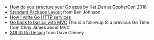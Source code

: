 - [How do you structure your Go apps](https://www.youtube.com/watch?v=oL6JBUk6tj0) by Kat Zien at GopherCon 2018
- [Standard Package Layout](https://medium.com/@benbjohnson/standard-package-layout-7cdbc8391fc1) from Ben Johnson
- [How I write Go HTTP services](https://medium.com/statuscode/how-i-write-go-http-services-after-seven-years-37c208122831)
- [Go back to basics with MVC](https://dev.to/quii/go-back-to-basics-with-mvc-4p6m) This is a followup to a previous Go Time from Chris James about MVC
- [SOLID Go Design](https://dave.cheney.net/2016/08/20/solid-go-design) from Dave Cheney